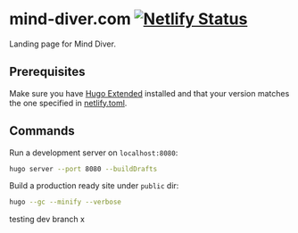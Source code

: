 # mind-diver.com [![Netlify Status](https://api.netlify.com/api/v1/badges/105acc00-d61b-4e35-98c9-94973c67a9e8/deploy-status)](https://app.netlify.com/sites/mind-diver/deploys)
Landing page for Mind Diver.

## Prerequisites
Make sure you have [Hugo Extended](https://gohugo.io/getting-started/installing) installed and that your version matches the one specified in [netlify.toml](./netlify.toml).

## Commands
Run a development server on `localhost:8080`:
```bash
hugo server --port 8080 --buildDrafts
```

Build a production ready site under `public` dir:
```bash
hugo --gc --minify --verbose
```
testing dev branch x
